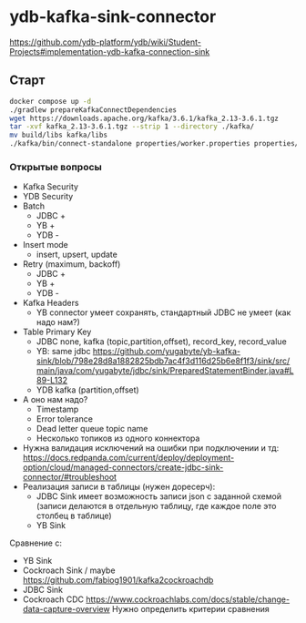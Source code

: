 # ydb-kafka-sink-connector

https://github.com/ydb-platform/ydb/wiki/Student-Projects#implementation-ydb-kafka-connection-sink

## Старт

```bash
docker compose up -d
./gradlew prepareKafkaConnectDependencies
wget https://downloads.apache.org/kafka/3.6.1/kafka_2.13-3.6.1.tgz
tar -xvf kafka_2.13-3.6.1.tgz --strip 1 --directory ./kafka/
mv build/libs kafka/libs
./kafka/bin/connect-standalone properties/worker.properties properties/ydb-sink.properties
```

### Открытые вопросы

- Kafka Security
- YDB Security
- Batch
  - JDBC +
  - YB +
  - YDB -
- Insert mode
  - insert, upsert, update
- Retry (maximum, backoff)
  - JDBC +
  - YB +
  - YDB -
- Kafka Headers
  - YB connector умеет сохранять, стандартный JDBC не умеет (как надо нам?)
- Table Primary Key
  - JDBC none, kafka (topic,partition,offset), record_key, record_value
  - YB: same jdbc https://github.com/yugabyte/yb-kafka-sink/blob/798e28d8a1882825bdb7ac4f3d116d25b6e8f1f3/sink/src/main/java/com/yugabyte/jdbc/sink/PreparedStatementBinder.java#L89-L132
  - YDB kafka (partition,offset)
- А оно нам надо?
  - Timestamp
  - Error tolerance
  - Dead letter queue topic name
  - Несколько топиков из одного коннектора
- Нужна валидация исключений на ошибки при подключении и тд: https://docs.redpanda.com/current/deploy/deployment-option/cloud/managed-connectors/create-jdbc-sink-connector/#troubleshoot
- Реализация записи в таблицы (нужен доресерч):
  - JDBC Sink имеет возможность записи json с заданной схемой (записи делаются в отдельную таблицу, где каждое поле это столбец в таблице)
  - YB Sink

Сравнение с:
 - YB Sink
 - Cockroach Sink / maybe https://github.com/fabiog1901/kafka2cockroachdb
 - JDBC Sink
 - Cockroach CDC https://www.cockroachlabs.com/docs/stable/change-data-capture-overview
Нужно определить критерии сравнения